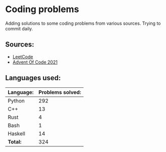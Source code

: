# Coding problems
Adding solutions to some coding problems from various sources. Trying to commit daily. 

## Sources:

- [LeetCode](https://leetcode.com/)
- [Advent Of Code 2021](https://adventofcode.com/)

## Languages used:
| Language: | Problems solved: |
| --------- | ---------------- |
| Python | 292 |
| C++ | 13 |
| Rust | 4 |
| Bash | 1 |
| Haskell | 14 |
| **Total:** | 324 |
